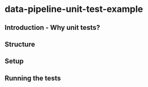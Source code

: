 # data-pipeline-unit-test-example

## Introduction - Why unit tests?

## Structure

## Setup

## Running the tests

